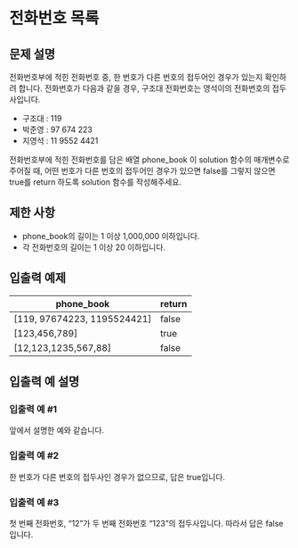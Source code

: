 # 전화번호 목록
## 문제 설명
전화번호부에 적힌 전화번호 중, 한 번호가 다른 번호의 접두어인 경우가 있는지 확인하려 합니다.
전화번호가 다음과 같을 경우, 구조대 전화번호는 영석이의 전화번호의 접두사입니다.

* 구조대 : 119
* 박준영 : 97 674 223
* 지영석 : 11 9552 4421

전화번호부에 적힌 전화번호를 담은 배열 phone_book 이 solution 함수의 매개변수로 주어질 때, 어떤 번호가 다른 번호의 접두어인 경우가 있으면 false를 그렇지 않으면 true를 return 하도록 solution 함수를 작성해주세요.

## 제한 사항
* phone_book의 길이는 1 이상 1,000,000 이하입니다.
* 각 전화번호의 길이는 1 이상 20 이하입니다.

## 입출력 예제

phone_book|	return
|---------------|----------------|
[119, 97674223, 1195524421]|	false
[123,456,789]|	true
[12,123,1235,567,88]	|false

## 입출력 예 설명

### 입출력 예 #1
앞에서 설명한 예와 같습니다.

### 입출력 예 #2
한 번호가 다른 번호의 접두사인 경우가 없으므로, 답은 true입니다.

### 입출력 예 #3
첫 번째 전화번호, “12”가 두 번째 전화번호 “123”의 접두사입니다. 따라서 답은 false입니다.